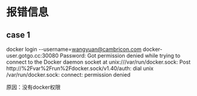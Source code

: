 # 报错信息

## case 1

docker login --username=wangyuan@cambricon.com docker-user.gotgo.cc:30080
Password: 
Got permission denied while trying to connect to the Docker daemon socket at unix:///var/run/docker.sock: Post http://%2Fvar%2Frun%2Fdocker.sock/v1.40/auth: dial unix /var/run/docker.sock: connect: permission denied

原因：没有docker权限

